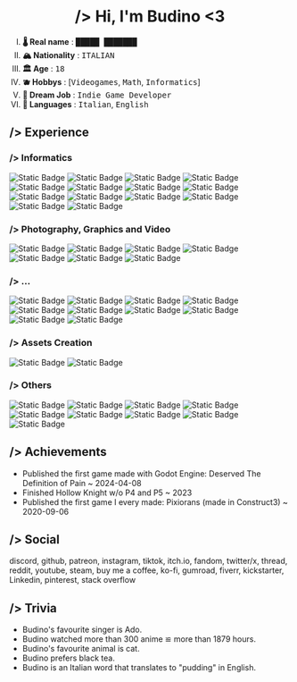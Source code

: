 <h1 align="center"> /> Hi, I'm <b>Budino</b> <3 </h1>


<ol type="I">
	<li><b>🌡️ Real name</b> : <kbd>█████ ███████</kbd></li>
	<li><b>🏔️ Nationality</b> : <kbd>ITALIAN</kbd></li>
	<li><b>🏛️ Age</b> : <kbd>18</kbd></li>
	<li><b>🫐 Hobbys</b> : [<kbd>Videogames</kbd>, <kbd>Math</kbd>, <kbd>Informatics</kbd>]</li>
	<li><b>🌱 Dream Job</b> : <kbd>Indie Game Developer</kbd></li>
	<li><b>🍃 Languages</b> : <kbd>Italian</kbd>, <kbd>English</kbd></li>
</ol>

<h2> /> Experience </h2>

<h3> /> Informatics</h3>

![Static Badge](https://img.shields.io/badge/Python-3.10-ffffff?style=for-the-badge&logo=python&logoColor=ffffff&labelColor=3776AB&color=ffffff)
![Static Badge](https://img.shields.io/badge/HTML-5-ffffff?style=for-the-badge&logo=html5&logoColor=ffffff&labelColor=E34F26&color=ffffff)
![Static Badge](https://img.shields.io/badge/CSS-3-ffffff?style=for-the-badge&logo=css3&logoColor=ffffff&labelColor=1572B6&color=ffffff)
![Static Badge](https://img.shields.io/badge/Markdown-000000?style=for-the-badge&logo=markdown&logoColor=ffffff&labelColor=000000)
![Static Badge](https://img.shields.io/badge/Git-2.39.1-ffffff?style=for-the-badge&logo=git&logoColor=ffffff&labelColor=F05032&color=ffffff)
![Static Badge](https://img.shields.io/badge/Visual_Studio_Code-007ACC?style=for-the-badge&logo=visualstudiocode&logoColor=ffffff&labelColor=007ACC)
![Static Badge](https://img.shields.io/badge/PyCharm-%23000000?style=for-the-badge&logo=pycharm&logoColor=ffffff&labelColor=%23000000)
![Static Badge](https://img.shields.io/badge/Code%3A%3ABlocks-%2341AD48?style=for-the-badge&logo=codeblocks&logoColor=ffffff&labelColor=%2341AD48)
![Static Badge](https://img.shields.io/badge/Atom-%23000000?style=for-the-badge&logoColor=ffffff&labelColor=000000)
![Static Badge](https://img.shields.io/badge/Godot-4.2.1-478CBF?style=for-the-badge&logo=Godot%20Engine&logoColor=%23FFFFFF&labelColor=478CBF&color=ffffff)
![Static Badge](https://img.shields.io/badge/Construct-3-ffffff?style=for-the-badge&logo=construct3&logoColor=000000&labelColor=cdb891)
![Static Badge](https://img.shields.io/badge/GameMaker-000000?style=for-the-badge&logo=gamemaker&logoColor=ffffff&labelColor=000000)
![Static Badge](https://img.shields.io/badge/RenPy-%23FF7F7F?style=for-the-badge&logo=renpy&logoColor=ffffff&labelColor=%23FF7F7F)
![Static Badge](https://img.shields.io/badge/Roblox_Studio-%2300A2FF?style=for-the-badge&logo=robloxstudio&logoColor=ffffff&labelColor=%2300A2FF)

<h3> /> Photography, Graphics and Video</h3>

![Static Badge](https://img.shields.io/badge/Adobe_Lightroom-2024-ffffff?style=for-the-badge&logo=adobelightroomclassic&logoColor=%23FFFFFF&labelColor=31A8FF&color=ffffff)
![Static Badge](https://img.shields.io/badge/Adobe_Photoshop-2024-ffffff?style=for-the-badge&logo=adobephotoshop&logoColor=%23FFFFFF&labelColor=31A8FF&color=ffffff)
![Static Badge](https://img.shields.io/badge/Adobe_Illustrator-2024-ffffff?style=for-the-badge&logo=adobeillustrator&logoColor=%23FFFFFF&labelColor=FF9A00&color=ffffff)
![Static Badge](https://img.shields.io/badge/Adobe_InDesign-2024-ffffff?style=for-the-badge&logoColor=%23FFFFFF&labelColor=FF3366&color=ffffff)
![Static Badge](https://img.shields.io/badge/Adobe_Premiere_Pro-2024-ffffff?style=for-the-badge&logoColor=%23FFFFFF&labelColor=9999FF&color=ffffff)
![Static Badge](https://img.shields.io/badge/Adobe_After_Effects-2024-ffffff?style=for-the-badge&logoColor=%23FFFFFF&labelColor=9999FF&color=ffffff)
![Static Badge](https://img.shields.io/badge/DaVinci_Resolve-18.6-ffffff?style=for-the-badge&logo=davinciresolve&logoColor=%23FFFFFF&labelColor=233A51&color=ffffff)

<h3> /> ...</h3>

![Static Badge](https://img.shields.io/badge/Micosoft_Word-2B579A?style=for-the-badge&logo=microsoftword&logoColor=ffffff&labelColor=2B579A)
![Static Badge](https://img.shields.io/badge/Micosoft_Excel-217346?style=for-the-badge&logo=microsoftexcel&logoColor=ffffff&labelColor=217346)
![Static Badge](https://img.shields.io/badge/Micosoft_Power_Point-B7472A?style=for-the-badge&logo=microsoftpowerpoint&logoColor=ffffff&labelColor=B7472A)
![Static Badge](https://img.shields.io/badge/Google_Docs-4285F4?style=for-the-badge&logo=googledocs&logoColor=ffffff&labelColor=4285F4)
![Static Badge](https://img.shields.io/badge/Microsoft_OneNote-%237719AA?style=for-the-badge&logo=microsoftonenote&logoColor=ffffff&labelColor=%237719AA)
![Static Badge](https://img.shields.io/badge/Google_Forms-7248B9?style=for-the-badge&logo=googleforms&logoColor=ffffff&labelColor=7248B9)
![Static Badge](https://img.shields.io/badge/Google_Sheets-34A853?style=for-the-badge&logo=googlesheets&logoColor=ffffff&labelColor=34A853)
![Static Badge](https://img.shields.io/badge/Google_Slides-FBBC04?style=for-the-badge&logo=googleslides&logoColor=000000&labelColor=FBBC04)
![Static Badge](https://img.shields.io/badge/LibreOffice_Calc-007C3C?style=for-the-badge&logo=libreofficecalc&logoColor=ffffff&labelColor=007C3C)
![Static Badge](https://img.shields.io/badge/LibreOffice_Writer-%23083FA6?style=for-the-badge&logo=libreofficewriter&logoColor=ffffff&labelColor=%23083FA6)

<h3> /> Assets Creation</h3>

![Static Badge](https://img.shields.io/badge/Blender-E87D0D?style=for-the-badge&logo=blender&logoColor=ffffff&labelColor=E87D0D)
![Static Badge](https://img.shields.io/badge/Aseprite-7D929E?style=for-the-badge&logo=aseprite&logoColor=ffffff&labelColor=7D929E)

<h3> /> Others</h3>

![Static Badge](https://img.shields.io/badge/Chess.com-%2381B64C?style=for-the-badge&logo=chessdotcom&logoColor=ffffff&labelColor=81B64C)
![Static Badge](https://img.shields.io/badge/Diagrams.net-F08705?style=for-the-badge&logo=diagramsdotnet&logoColor=ffffff&labelColor=F08705)
![Static Badge](https://img.shields.io/badge/Duolingo-58CC02?style=for-the-badge&logo=duolingo&logoColor=ffffff&labelColor=58CC02)
![Static Badge](https://img.shields.io/badge/Arc-FCBFBD?style=for-the-badge&logo=arc&logoColor=000000&labelColor=FCBFBD)
![Static Badge](https://img.shields.io/badge/Opera_GX-%23EE2950?style=for-the-badge&logo=operagx&logoColor=ffffff&labelColor=%23EE2950)
![Static Badge](https://img.shields.io/badge/Firefox-%23FF7139?style=for-the-badge&logo=firefoxbrowser&logoColor=ffffff&labelColor=%23FF7139)
![Static Badge](https://img.shields.io/badge/Chrome-%234285F4?style=for-the-badge&logo=googlechrome&logoColor=ffffff&labelColor=%234285F4)
![Static Badge](https://img.shields.io/badge/Obsidian-%237C3AED?style=for-the-badge&logo=obsidian&logoColor=ffffff&labelColor=%237C3AED)
![Static Badge](https://img.shields.io/badge/Notion-%23000000?style=for-the-badge&logo=notion&logoColor=ffffff&labelColor=%23000000)

<h2> /> Achievements </h2>

- Published the first game made with Godot Engine: Deserved The Definition of Pain ~ 2024-04-08
- Finished Hollow Knight w/o P4 and P5 ~ 2023
- Published the first game I every made: Pixiorans (made in Construct3) ~ 2020-09-06

<h2> /> Social </h2>
discord, github, patreon, instagram, tiktok, itch.io, fandom, twitter/x, thread, reddit, youtube, steam, buy me a coffee, ko-fi, gumroad, fiverr, kickstarter, Linkedin, pinterest, stack overflow


<h2> /> Trivia </h2>

- Budino's favourite singer is Ado.
- Budino watched more than 300 anime ≌­ more than 1879 hours.
- Budino's favourite animal is cat.
- Budino prefers black tea.
- Budino is an Italian word that translates to "pudding" in English.
